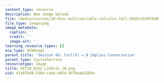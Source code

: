 ```yaml
---
content_type: resource
description: New image Upload
file: /media/courses/18-02sc-multivariable-calculus-fall-2010/41497848558ecaabbdfd8f50aab2285e_MIT18_02SC_L22Brds_10.png
file_type: image/png
image_metadata:
  caption: ''
  credit: ''
  image-alt: ''
learning_resource_types: []
ocw_type: OCWImage
parent_title: 'Session 66: Curl(F) = 0 Implies Conservative'
parent_type: CourseSection
resourcetype: Image
title: MIT18_02SC_L22Brds_10.png
uid: 41497848-558e-caab-bdfd-8f50aab2285e
---
```

